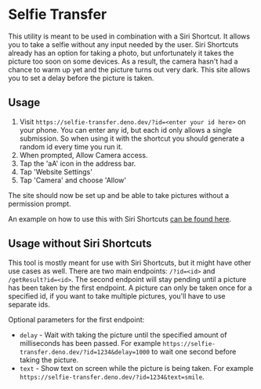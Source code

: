 # Selfie Transfer

This utility is meant to be used in combination with a Siri Shortcut.
It allows you to take a selfie without any input needed by the user.
Siri Shortcuts already has an option for taking a photo,
but unfortunately it takes the picture too soon on some devices.
As a result, the camera hasn't had a chance to warm up yet and the picture turns out very dark.
This site allows you to set a delay before the picture is taken.

## Usage

1. Visit `https://selfie-transfer.deno.dev/?id=<enter your id here>` on your phone.
   You can enter any id, but each id only allows a single submission.
   So when using it with the shortcut you should generate a random id every time you run it.
2. When prompted, Allow Camera access.
3. Tap the 'aA' icon in the address bar.
4. Tap 'Website Settings'
5. Tap 'Camera' and choose 'Allow'

The site should now be set up and be able to take pictures without a permission prompt.

An example on how to use this with Siri Shortcuts [can be found here](https://www.icloud.com/shortcuts/11c73039079f460bb8326ec8b571a2a1).

## Usage without Siri Shortcuts

This tool is mostly meant for use with Siri Shortcuts, but it might have other use cases as well.
There are two main endpoints: `/?id=<id>` and `/getResult?id=<id>`.
The second endpoint will stay pending until a picture has been taken by the first endpoint.
A picture can only be taken once for a specified id, if you want to take multiple pictures,
you'll have to use separate ids.

Optional parameters for the first endpoint:

- `delay` - Wait with taking the picture until the specified amount of milliseconds has been passed.
  For example `https://selfie-transfer.deno.dev/?id=1234&delay=1000` to wait one second before taking the picture.
- `text` - Show text on screen while the picture is being taken.
  For example `https://selfie-transfer.deno.dev/?id=1234&text=smile`.
